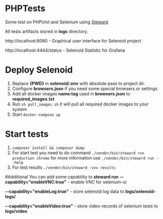 # PHPTests
Some test on PHPUnit and Selenium using [Steward](https://github.com/lmc-eu/steward)

All tests artifacts stored in **logs** directory. 


http://localhost:8080 - Graphical user interface for Selenoid project

http://localhost:4444/status - Selenoid Statistic for Grafana 

# Deploy Selenoid
1. Replace **{PWD}** in **selenoid/.env** with absolute pass to project dir.
2. Configure **browsers.json** if you need some special browsers or settings
3. Add all docker images **name:tag** used in **browsers.json** to **required_images.txt**
4. Run `sh pull_images.sh` It will pull all required docker images to your system
5. Start `docker-compose up`

# Start tests
1. `composer install && composer dump`
2. For start test you need to do command
`./vendor/bin/steward run production chrome`
for more information use 
`./vendor/bin/steward run --help`
3. For test results 
`./vendor/bin/steward -vvv results`

#Additional
You can add some capability to **steward run**
**--capability="enableVNC:true"** - enable VNC for selenium-ui
 
**--capability="enableLog:true"** - store selenoid log data to **logs/selenoid-logs/**
 
**--capability="enableVideo:true"** - store video-records of selenium tests to **logs/video**
